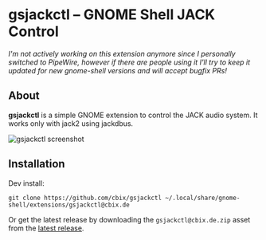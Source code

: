 # gsjackctl – GNOME Shell JACK Control

_I'm not actively working on this extension anymore since I personally switched to PipeWire, however if there are people using it I'll try to keep it updated for new gnome-shell versions and will accept bugfix PRs!_

## About
**gsjackctl** is a simple GNOME extension to control the JACK audio system. It works only with jack2 using jackdbus.

![gsjackctl screenshot](https://user-images.githubusercontent.com/1295945/102540871-f8a5c500-40af-11eb-86d3-f10b5955170d.png)

## Installation

Dev install:

```
git clone https://github.com/cbix/gsjackctl ~/.local/share/gnome-shell/extensions/gsjackctl@cbix.de
```

Or get the latest release by downloading the `gsjackctl@cbix.de.zip` asset from the [latest release](https://github.com/cbix/gsjackctl/releases/latest).
